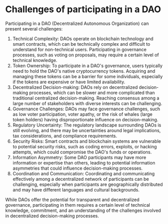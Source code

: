 # Challenges of participating in a DAO

Participating in a DAO (Decentralized Autonomous Organization) can present several challenges:

1. Technical Complexity: DAOs operate on blockchain technology and smart contracts, which can be technically complex and difficult to understand for non-technical users. Participating in governance processes, such as voting on proposals, may require a certain level of technical knowledge.
2. Token Ownership: To participate in a DAO's governance, users typically need to hold the DAO's native cryptocurrency tokens. Acquiring and managing these tokens can be a barrier for some individuals, especially if the tokens are expensive or have limited availability.
3. Decentralized Decision-making: DAOs rely on decentralized decision-making processes, which can be slower and more complicated than traditional centralized decision-making. Reaching consensus among a large number of stakeholders with diverse interests can be challenging.
4. Governance Challenges: DAOs may face governance challenges, such as low voter participation, voter apathy, or the risk of whales (large token holders) having disproportionate influence on decision-making.
5. Regulatory Uncertainty: The regulatory landscape surrounding DAOs is still evolving, and there may be uncertainties around legal implications, tax considerations, and compliance requirements.
6. Security Risks: Smart contracts and blockchain systems are vulnerable to potential security risks, such as coding errors, exploits, or hacking attempts, which could compromise the DAO's funds or operations.
7. Information Asymmetry: Some DAO participants may have more information or expertise than others, leading to potential information asymmetries that could influence decision-making processes.
8. Coordination and Communication: Coordinating and communicating effectively among a decentralized network of participants can be challenging, especially when participants are geographically distributed and may have different languages and cultural backgrounds.

While DAOs offer the potential for transparent and decentralized governance, participating in them requires a certain level of technical knowledge, commitment, and an understanding of the challenges involved in decentralized decision-making processes.
